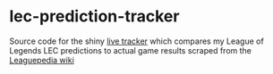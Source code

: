 # lec-prediction-tracker

Source code for the shiny [live tracker](https://rdvark.shinyapps.io/LoL-LEC-Predictions-Tracker/) which compares my League of Legends LEC predictions to actual game results scraped from the [Leaguepedia wiki](https://lol.fandom.com/wiki/LEC/2022_Season/Spring_Season)
